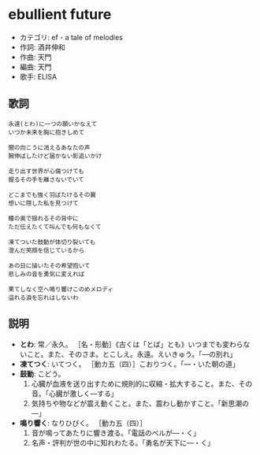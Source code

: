 ebullient future
=================

- カテゴリ: ef - a tale of melodies
- 作詞: 酒井伸和
- 作曲: 天門
- 編曲: 天門
- 歌手: ELISA


歌詞
-----

    永遠(とわ)に一つの願いかなえて
    いつか未来を胸に抱きしめて

    闇の向こうに消えるあなたの声
    腕伸ばしたけど届かない影追いかけ

    走り出す世界が心傷つけても
    握るその手を離さないでいて

    どこまでも強く羽ばたけるその翼
    想いに隠した私を見つけて

    瞳の奥で揺れるその背中に
    ただ伝えたくて叫んでも何もなくて

    凍てついた鼓動が体切り裂いても
    澄んだ笑顔を信じているから

    あの日に描いたその希望抱いて
    悲しみの音を勇気に変えれば

    果てしなく空へ鳴り響けこのめメロディ
    溢れる淚を忘れはしないわ


説明
-----

- **とわ**: 常／永久。 ［名・形動］《古くは「とば」とも》いつまでも変わらないこと。また、そのさま。とこしえ。永遠。えいきゅう。「―の別れ」
- **凍てつく**: いてつく。 ［動カ五（四）］こおりつく。「―・いた朝の道」
- **鼓動**: こどう。
    1. 心臓が血液を送り出すために規則的に収縮・拡大すること。また、その音。「心臓が激しく―する」
    2. 気持ちや物などが震え動くこと。また、震わし動かすこと。「新思潮の―」
- **鳴り響く**: なりひびく。 ［動カ五（四）］
    1. 音が鳴ってあたりに響き渡る。「電話のベルが―・く」
    2. 名声・評判が世の中に知れわたる。「勇名が天下に―・く」
